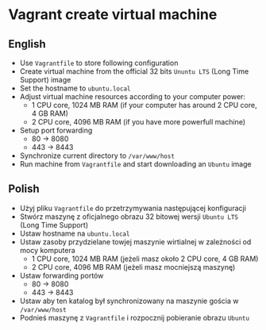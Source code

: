 # Vagrant create virtual machine

## English

- Use `Vagrantfile` to store following configuration
- Create virtual machine from the official 32 bits `Ununtu LTS` (Long Time Support) image
- Set the hostname to `ubuntu.local`
- Adjust virtual machine resources according to your computer power:
    - 1 CPU core, 1024 MB RAM (if your computer has around 2 CPU core, 4 GB RAM)
    - 2 CPU core, 4096 MB RAM (if you have more powerfull machine)
- Setup port forwarding
    - 80 -> 8080
    - 443 -> 8443
- Synchronize current directory to `/var/www/host`
- Run machine from `Vagrantfile` and start downloading an `Ubuntu` image

## Polish

- Użyj pliku `Vagrantfile` do przetrzymywania następującej konfiguracji
- Stwórz maszynę z oficjalnego obrazu 32 bitowej wersji `Ubuntu LTS` (Long Time Support)
- Ustaw hostname na `ubuntu.local`
- Ustaw zasoby przydzielane towjej maszynie wirtialnej w zależności od mocy komputera
    - 1 CPU core, 1024 MB RAM (jeżeli masz około 2 CPU core, 4 GB RAM)
    - 2 CPU core, 4096 MB RAM (jeżeli masz mocniejszą maszynę)
- Ustaw forwarding portów
    - 80 -> 8080
    - 443 -> 8443
- Ustaw aby ten katalog był synchronizowany na maszynie gościa w `/var/www/host`
- Podnieś maszynę z `Vagrantfile` i rozpocznij pobieranie obrazu `Ubuntu`
